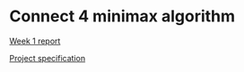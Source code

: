 # Connect 4 minimax algorithm

[Week 1 report](https://github.com/msslotboom/tiralabra/blob/main/documentation/week1_report.md)

[Project specification](https://github.com/msslotboom/tiralabra/blob/main/documentation/project_specification.md)
